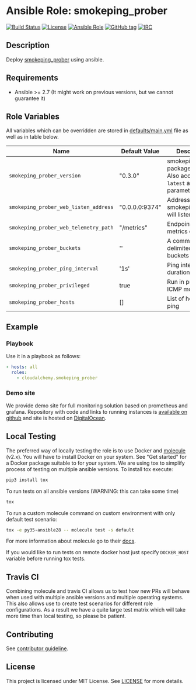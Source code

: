 # Ansible Role: smokeping_prober

[![Build Status](https://travis-ci.com/cloudalchemy/ansible-smokeping_prober.svg?branch=master)](https://travis-ci.com/cloudalchemy/ansible-smokeping_prober)
[![License](https://img.shields.io/badge/license-MIT%20License-brightgreen.svg)](https://opensource.org/licenses/MIT)
[![Ansible Role](https://img.shields.io/badge/ansible%20role-cloudalchemy.smokeping_prober-blue.svg)](https://galaxy.ansible.com/cloudalchemy/smokeping_prober/)
[![GitHub tag](https://img.shields.io/github/tag/cloudalchemy/ansible-smokeping_prober.svg)](https://github.com/cloudalchemy/ansible-smokeping_prober/tags)
[![IRC](https://img.shields.io/badge/irc.freenode.net-%23cloudalchemy-yellow.svg)](https://kiwiirc.com/nextclient/#ircs://irc.freenode.net/#cloudalchemy)

## Description

Deploy [smokeping_prober](https://github.com/SuperQ/smokeping_prober) using ansible.

## Requirements

- Ansible >= 2.7 (It might work on previous versions, but we cannot guarantee it)

## Role Variables

All variables which can be overridden are stored in [defaults/main.yml](defaults/main.yml) file as well as in table below.

| Name           | Default Value | Description                        |
| -------------- | ------------- | -----------------------------------|
| `smokeping_prober_version` | "0.3.0" | smokeping prober package version. Also accepts `latest` as parameter. |
| `smokeping_prober_web_listen_address` | "0.0.0.0:9374" | Address on which smokeping_prober will listen |
| `smokeping_prober_web_telemetry_path` | "/metrics" | Endpoint serving metrics data |
| `smokeping_prober_buckets` | '' | A comma delimited list of buckets to use. |
| `smokeping_prober_ping_interval` | '1s' | Ping interval duration |
| `smokeping_prober_privileged` | true | Run in privileged ICMP mode |
| `smokeping_prober_hosts` | [] | List of hosts to ping |

## Example

### Playbook

Use it in a playbook as follows:
```yaml
- hosts: all
  roles:
    - cloudalchemy.smokeping_prober
```

### Demo site

We provide demo site for full monitoring solution based on prometheus and grafana. Repository with code and links to running instances is [available on github](https://github.com/cloudalchemy/demo-site) and site is hosted on [DigitalOcean](https://digitalocean.com).

## Local Testing

The preferred way of locally testing the role is to use Docker and [molecule](https://github.com/metacloud/molecule) (v2.x). You will have to install Docker on your system. See "Get started" for a Docker package suitable to for your system.
We are using tox to simplify process of testing on multiple ansible versions. To install tox execute:
```sh
pip3 install tox
```
To run tests on all ansible versions (WARNING: this can take some time)
```sh
tox
```
To run a custom molecule command on custom environment with only default test scenario:
```sh
tox -e py35-ansible28 -- molecule test -s default
```
For more information about molecule go to their [docs](http://molecule.readthedocs.io/en/latest/).

If you would like to run tests on remote docker host just specify `DOCKER_HOST` variable before running tox tests.

## Travis CI

Combining molecule and travis CI allows us to test how new PRs will behave when used with multiple ansible versions and multiple operating systems. This also allows use to create test scenarios for different role configurations. As a result we have a quite large test matrix which will take more time than local testing, so please be patient.

## Contributing

See [contributor guideline](CONTRIBUTING.md).

## License

This project is licensed under MIT License. See [LICENSE](/LICENSE) for more details.
